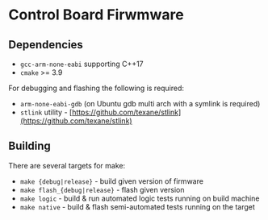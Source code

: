 # Control Board Firwmware

## Dependencies

- `gcc-arm-none-eabi` supporting C++17
- `cmake` >= 3.9

For debugging and flashing the following is required:

- `arm-none-eabi-gdb` (on Ubuntu gdb multi arch with a symlink is required)
- `stlink` utility - [https://github.com/texane/stlink](https://github.com/texane/stlink)

## Building

There are several targets for make:

- `make {debug|release}` - build given version of firmware
- `make flash_{debug|release}` - flash given version
- `make logic` - build & run automated logic tests running on build machine
- `make native` - build & flash semi-automated tests running on the target